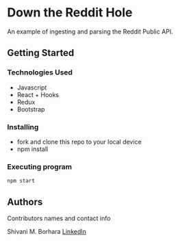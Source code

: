 # Down the Reddit Hole

An example of ingesting and parsing the Reddit Public API.

## Getting Started

### Technologies Used

- Javascript
- React + Hooks
- Redux
- Bootstrap

### Installing

- fork and clone this repo to your local device
- npm install

### Executing program

```
npm start
```

## Authors

Contributors names and contact info

Shivani M. Borhara
[LinkedIn](https://www.linkedin.com/in/shivani-malhotra-56a12b221/)
